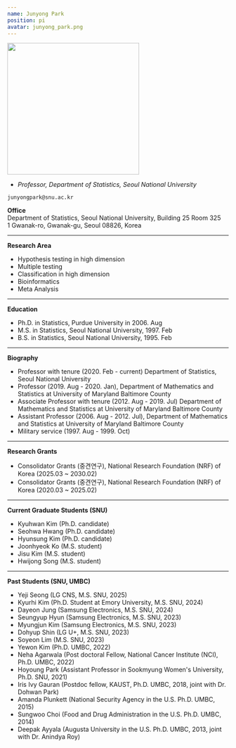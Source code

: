 ```yaml
---
name: Junyong Park
position: pi
avatar: junyong_park.png
---
```


<img width="300" src="{{site.baseurl}}/images/people/{{page.avatar}}" data-action="zoom">

- _Professor, Department of Statistics, Seoul National University_<br>

<i class="fa fa-envelope-o"></i> `junyongpark@snu.ac.kr`

**Office**<br>
Department of Statistics, Seoul National University, Building 25 Room 325 <br>
1 Gwanak-ro, Gwanak-gu, Seoul 08826, Korea <br>

<hr>

**Research Area**<br>
* Hypothesis testing in high dimension<br>
* Multiple testing<br>
* Classification in high dimension<br>
* Bioinformatics<br>
* Meta Analysis<br>

<hr> 

**Education**<br>
* Ph.D. in Statistics, Purdue University in 2006. Aug <br>
* M.S. in Statistics, Seoul National University, 1997. Feb <br>
* B.S. in Statistics, Seoul National University, 1995. Feb <br>

<hr>
 
**Biography**<br>
* Professor with tenure (2020. Feb - current)  Department of Statistics, Seoul National University<br>
* Professor (2019. Aug - 2020. Jan), Department of Mathematics and Statistics at University of Maryland Baltimore County<br>
* Associate Professor with tenure (2012. Aug - 2019. Jul)   Department of Mathematics and Statistics at University of Maryland Baltimore County<br>
* Assistant Professor (2006. Aug - 2012. Jul), Department of Mathematics and Statistics at University of Maryland Baltimore County<br>
* Military service (1997. Aug - 1999. Oct)  <br>

<hr>

**Research Grants**
- Consolidator Grants (중견연구), National Research Foundation (NRF) of Korea (2025.03 ~ 2030.02)
- Consolidator Grants (중견연구), National Research Foundation (NRF) of Korea (2020.03 ~ 2025.02)

<!-- - 한국연구재단 중견연구 (2020.03 ~ 2025.02)
- 한국연구재단 중견연구 (2025.03 ~ 2030.02) -->

<hr>


**Current Graduate Students (SNU)** <br>

* Kyuhwan Kim (Ph.D. candidate)
* Seohwa Hwang (Ph.D. candidate)
* Hyunsung Kim (Ph.D. candidate)
* Joonhyeok Ko (M.S. student)
* Jisu Kim (M.S. student)
* Hwijong Song (M.S. student)


<hr>


**Past Students (SNU, UMBC)** <br>

* Yeji Seong (LG CNS, M.S. SNU, 2025)
* Kyurhi Kim (Ph.D. Student at Emory University, M.S. SNU, 2024) 
* Dayeon Jung (Samsung Electronics, M.S. SNU, 2024)
* Seungyup Hyun (Samsung Electronics, M.S. SNU, 2023)
* Myungjun Kim (Samsung Electronics, M.S. SNU, 2023) 
* Dohyup Shin (LG U+, M.S. SNU, 2023)
* Soyeon Lim (M.S. SNU, 2023) 
* Yewon Kim (Ph.D. UMBC, 2022)
* Neha Agarwala (Post doctoral Fellow, National Cancer Institute (NCI), Ph.D. UMBC, 2022)
* Hoyoung Park (Assistant Professor in Sookmyung Women's University, Ph.D. SNU, 2021)
* Iris Ivy Gauran (Postdoc fellow, KAUST, Ph.D. UMBC, 2018, joint with Dr. Dohwan Park) 
* Amanda Plunkett (National Security Agency in the U.S.  Ph.D. UMBC, 2015) 
* Sungwoo Choi (Food and Drug Administration  in the U.S.  Ph.D. UMBC, 2014) 
* Deepak Ayyala (Augusta University in the U.S. Ph.D. UMBC, 2013,  joint with Dr. Anindya Roy) 

